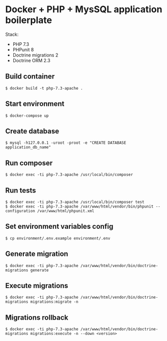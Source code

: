 # Docker + PHP + MysSQL application boilerplate

Stack:

* PHP 7.3
* PHPunit 8
* Doctrine migrations 2
* Doctrine ORM 2.3

## Build container

```
$ docker build -t php-7.3-apache .
```

## Start environment

```
$ docker-compose up
```

## Create database

```
$ mysql -h127.0.0.1 -uroot -proot -e "CREATE DATABASE application_db_name"
```

## Run composer

```
$ docker exec -ti php-7.3-apache /usr/local/bin/composer
```

## Run tests

```
$ docker exec -ti php-7.3-apache /usr/local/bin/composer test
$ docker exec -ti php-7.3-apache /var/www/html/vendor/bin/phpunit --configuration /var/www/html/phpunit.xml
```

## Set environment variables config

```
$ cp environment/.env.example environment/.env
```

## Generate migration

```
$ docker exec -ti php-7.3-apache /var/www/html/vendor/bin/doctrine-migrations generate
```

## Execute migrations

```
$ docker exec -ti php-7.3-apache /var/www/html/vendor/bin/doctrine-migrations migrations:migrate -n
```

## Migrations rollback

```
$ docker exec -ti php-7.3-apache /var/www/html/vendor/bin/doctrine-migrations migrations:execute -n --down <version>
```
